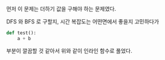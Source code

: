 먼저 이 문제는 더하기 값을 구해야 하는 문제였다.

DFS 와 BFS 로 구할지, 시간 복잡도는 어떤면에서 좋을지 고민하다가 

```python
def test():
    a + b 

```
부분이 깔끔할 것 같아서 위와 같이 인라인 함수로 풀었다.